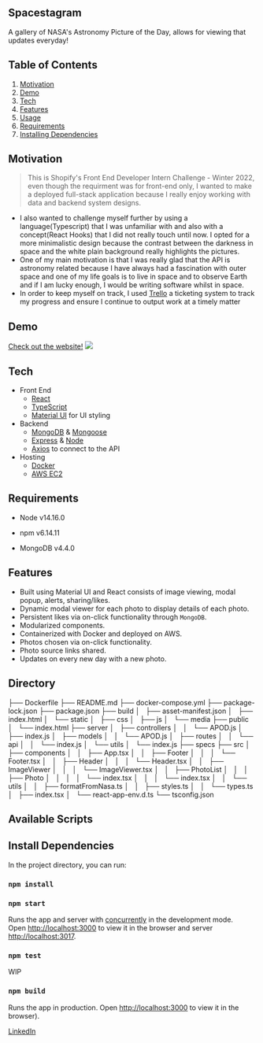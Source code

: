 ## Spacestagram

A gallery of NASA's Astronomy Picture of the Day, allows for viewing that updates everyday!

## Table of Contents
1. [Motivation](#Motivation)
1. [Demo](#Demo)
1. [Tech](#Tech)
1. [Features](#Features)
1. [Usage](#Usage)
1. [Requirements](#requirements)
1. [Installing Dependencies](#installing-dependencies)


## Motivation
> This is Shopify's Front End Developer Intern Challenge - Winter 2022, even though the requirment was for front-end only, I wanted to make a deployed full-stack application because I really enjoy working with data and backend system designs.
* I also wanted to challenge myself further by using a language(Typescript) that I was unfamiliar with and also with a concept(React Hooks) that I did not really touch until now. I opted for a more minimalistic design because the contrast between the darkness in space and the white plain background really highlights the pictures.
* One of my main motivation is that I was really glad that the API is astronomy related because I have always had a fascination with outer space and one of my life goals is to live in space and to observe Earth and if I am lucky enough, I would be writing software whilst in space.
* In order to keep myself on track, I used [Trello](https://trello.com/b/oYen6r6L/spacestagram) a ticketing system to track my progress and ensure I continue to output work at a timely matter

## Demo
[Check out the website!](http://ec2-54-219-138-150.us-west-1.compute.amazonaws.com/)
![](https://media2.giphy.com/media/zT5UG1ZAPvmTZxC0sz/giphy.gif?cid=790b76113866cc584d0564f3111c08ede5b508c1281bb89e&rid=giphy.gif&ct=g)

## Tech
* Front End
  * [React](https://reactjs.org/)
  * [TypeScript](https://www.typescriptlang.org/)
  * [Material UI](https://mui.com/) for UI styling
* Backend
  * [MongoDB](https://www.mongodb.com/) & [Mongoose](https://mongoosejs.com/)
  * [Express](https://expressjs.com/) & [Node](https://nodejs.dev/)
  * [Axios](https://www.npmjs.com/package/axios) to connect to the API
* Hosting
  * [Docker](https://www.docker.com/)
  * [AWS EC2](https://aws.amazon.com/ec2/)

## Requirements


- Node v14.16.0

- npm v6.14.11

- MongoDB v4.4.0


## Features
* Built using Material UI and React consists of image viewing, modal popup, alerts, sharing/likes.
* Dynamic modal viewer for each photo to display details of each photo.
* Persistent likes via on-click functionality through `MongoDB`.
* Modularized components.
* Containerized with Docker and deployed on AWS.
* Photos chosen via on-click functionality.
* Photo source links shared.
* Updates on every new day with a new photo.

## Directory
├── Dockerfile
├── README.md
├── docker-compose.yml
├── package-lock.json
├── package.json
├── build
│   ├── asset-manifest.json
│   ├── index.html
│   └── static
│       ├── css
│       ├── js
│       └── media
├── public
│   └── index.html
├── server
│   ├── controllers
│   │   └── APOD.js
│   ├── index.js
│   ├── models
│   │   └── APOD.js
│   ├── routes
│   │   └── api
│   │       └── index.js
│   └── utils
│       └── index.js
├── specs
├── src
│   ├── components
│   │   ├── App.tsx
│   │   ├── Footer
│   │   │   └── Footer.tsx
│   │   ├── Header
│   │   │   └── Header.tsx
│   │   ├── ImageViewer
│   │   │   └── ImageViewer.tsx
│   │   ├── PhotoList
│   │   │   ├── Photo
│   │   │   │   └── index.tsx
│   │   │   └── index.tsx
│   │   └── utils
│   │       ├── formatFromNasa.ts
│   │       ├── styles.ts
│   │       └── types.ts
│   ├── index.tsx
│   └── react-app-env.d.ts
└── tsconfig.json

## Available Scripts

## Install Dependencies
In the project directory, you can run:

### `npm install`

### `npm start`

Runs the app and server with [concurrently](https://www.npmjs.com/package/concurrently) in the development mode.\
Open [http://localhost:3000](http://localhost:3000) to view it in the browser and server [http://localhost:3017](http://localhost:3017).

### `npm test`
WIP
### `npm build`
Runs the app in production.
Open [http://localhost:3000](http://localhost:3000) to view it in the browser).

[LinkedIn](https://www.linkedin.com/in/jacky-xia-8aa261161//)
